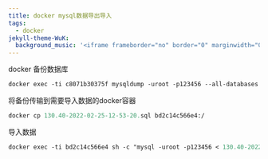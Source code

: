 ```yaml
---
title: docker mysql数据导出导入
tags:
  - docker
jekyll-theme-WuK:
  background_music: '<iframe frameborder="no" border="0" marginwidth="0" marginheight="0" width=100% height=86 src="//music.163.com/outchain/player?type=2&id=27876158&auto=0&height=66"></iframe>'
---
```


docker 备份数据库
```p
docker exec -ti c8071b30375f mysqldump -uroot -p123456 --all-databases > 130.40-`date +%Y-%m-%d-%H-%M-%S`.sql
```

将备份传输到需要导入数据的docker容器
```p
docker cp 130.40-2022-02-25-12-53-20.sql bd2c14c566e4:/
```

导入数据
```p
docker exec -ti bd2c14c566e4 sh -c "mysql -uroot -p123456 < 130.40-2022-02-25-12-53-20.sql"
```








